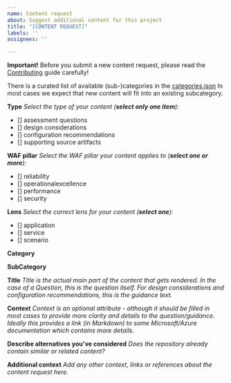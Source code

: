 ```yaml
---
name: Content request
about: Suggest additional content for this project
title: "[CONTENT REQUEST]"
labels: ''
assignees: ''

---
```


**Important!** Before you submit a new content request, please read the [Contributing](/Azure/WellArchitected-Assessment/blob/main/Contributing.md) guide carefully!

There is a curated list of available (sub-)categories in the [categories.json](/Azure/WellArchitected-Assessment/blob/main/data/categories.json) In most cases we expect that new content will fit into an existing subcategory.

**Type**
_Select the type of your content (**select only one item**):_
<!-- insert an 'x' into one of the checkboxes below -->
* [] assessment questions
* [] design considerations
* [] configuration recommendations
* [] supporting source artifacts

**WAF pillar**
_Select the WAF pillar your content applies to (**select one or more**):_
<!-- insert an 'x' into one of the checkboxes below -->
* [] reliability
* [] operationalexcellence
* [] performance
* [] security

**Lens**
_Select the correct lens for your content (**select one**):_
<!-- insert an 'x' into one of the checkboxes below -->
* [] application
* [] service
* [] scenario

**Category**

**SubCategory**

**Title**
_Title is the actual main part of the content that gets rendered. In the case of a Question, this is the question itself. For design considerations and configuration recommendations, this is the guidance text._

**Context**
_Context is an optional attribute - although it should be filled in most cases to provide more clarity and details to the question/guidance. Ideally this provides a link (in Markdown) to some Microsoft/Azure documentation which contains more details._

**Describe alternatives you've considered**
_Does the repository already contain similar or related content?_

**Additional context**
_Add any other context, links or references about the content request here._
